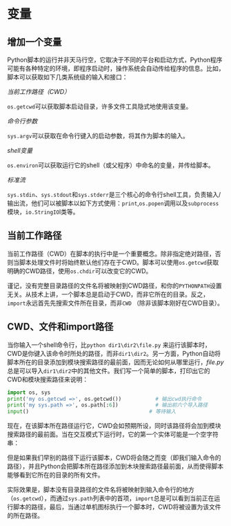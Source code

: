 # 变量

## 增加一个变量

Python脚本的运行并非天马行空，它取决于不同的平台和启动方式，Python程序可能有各种特定的环境，即程序启动时，操作系统会自动传给程序的信息。比如，脚本可以获取如下几类系统级的输入和接口：

*当前工作路径（CWD）*

​	`os.getcwd`可以获取脚本启动目录，许多文件工具隐式地使用该变量。

*命令行参数*

​	`sys.argv`可以获取在命令行键入的启动参数，将其作为脚本的输入。

*shell变量*

​	`os.environ`可以获取运行它的shell（或父程序）中命名的变量，并传给脚本。

*标准流*

​	`sys.stdin`、`sys.stdout`和`sys.stderr`是三个核心的命令行shell工具，负责输入/输出流，他们可以被脚本以如下方式使用：`print`,`os.popen`调用以及`subprocess`模块，`io.StringIO`l类等。





## 当前工作路径

当前工作路径（CWD）在脚本的执行中是一个重要概念。除非指定绝对路径，否则当脚本处理文件时将始终默认他们存在于CWD。脚本可以使用`os.getcwd`获取明确的CWD路径，使用`os.chdir`可以改变它的CWD。

谨记，没有完整目录路径的文件名将被映射到CWD路径，和你的`PYTHONPATH`设置无关。从技术上讲，一个脚本总是启动于CWD，而非它所在的目录。反之，`import`永远首先先搜索文件所在目录，而非`CWD` （除非该脚本刚好在CWD目录）。

## CWD、文件和import路径

当你输入一个shell命令行，比`python dir1\dir2\file.py` 来运行该脚本时，CWD是你键入该命令时所处的路径，而非`dir1\dir2`。另一方面，Python自动将脚本所在的目录添加到模块搜索路径的最前面，因而无论如何从哪里运行，*file.py*总是可以导入`dir1\dir2`中的其他文件。我们写一个简单的脚本，打印出它的CWD和模块搜索路径来说明：

```python
import os, sys
print('my os.getcwd =>', os.getcwd())			# 输出cwd执行命令
print('my sys.path =>', os.path[:6])			# 输出前六个导入路径
input()									      # 等待输入
```



现在，在该脚本所在路径运行它，CWD会如预期所设，同时该路径将会加到模块搜索路径的最前面。当在交互模式下运行时，它的第一个实体可能是一个空字符串：

但是如果我们早别的路径下运行该脚本，CWD将会随之而变（即我们输入命令的路径），并且Python会把脚本所在路径添加到木块搜索路径最前面，从而使得脚本能够看到它所在的目录的所有文件。

实际效果是，脚本没有目录路径的文件名将被映射到输入命令行的地方（`os.getcwd`），而通过`sys.path`列表中的首项，`import`总是可以看到当前正在运行脚本的路径，最后，当通过单机图标执行一个脚本时，CWD将被设置为该文件的所在路径。

